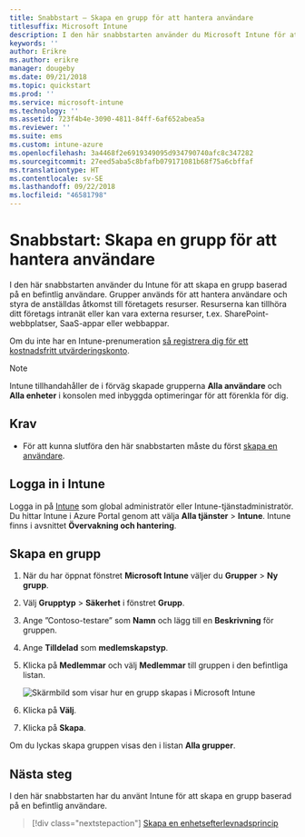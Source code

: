```yaml
---
title: Snabbstart – Skapa en grupp för att hantera användare
titlesuffix: Microsoft Intune
description: I den här snabbstarten använder du Microsoft Intune för att skapa en grupp baserad på befintliga användare.
keywords: ''
author: Erikre
ms.author: erikre
manager: dougeby
ms.date: 09/21/2018
ms.topic: quickstart
ms.prod: ''
ms.service: microsoft-intune
ms.technology: ''
ms.assetid: 723f4b4e-3090-4811-84ff-6af652abea5a
ms.reviewer: ''
ms.suite: ems
ms.custom: intune-azure
ms.openlocfilehash: 3a4468f2e6919349095d934790740afc8c347282
ms.sourcegitcommit: 27eed5aba5c8bfafb079171081b68f75a6cbffaf
ms.translationtype: HT
ms.contentlocale: sv-SE
ms.lasthandoff: 09/22/2018
ms.locfileid: "46581798"
---
```

# <a name="quickstart-create-a-group-to-manage-users"></a>Snabbstart: Skapa en grupp för att hantera användare

I den här snabbstarten använder du Intune för att skapa en grupp baserad på en befintlig användare. Grupper används för att hantera användare och styra de anställdas åtkomst till företagets resurser. Resurserna kan tillhöra ditt företags intranät eller kan vara externa resurser, t.ex. SharePoint-webbplatser, SaaS-appar eller webbappar.

Om du inte har en Intune-prenumeration [så registrera dig för ett kostnadsfritt utvärderingskonto](free-trial-sign-up.md).

>[!NOTE]
>Intune tillhandahåller de i förväg skapade grupperna **Alla användare** och **Alla enheter** i konsolen med inbyggda optimeringar för att förenkla för dig.

## <a name="prerequisites"></a>Krav

- För att kunna slutföra den här snabbstarten måste du först [skapa en användare](quickstart-create-user.md).

## <a name="sign-in-to-intune"></a>Logga in i Intune

Logga in på [Intune](https://aka.ms/intuneportal) som global administratör eller Intune-tjänstadministratör. Du hittar Intune i Azure Portal genom att välja **Alla tjänster** > **Intune**. Intune finns i avsnittet **Övervakning och hantering**.

## <a name="create-a-group"></a>Skapa en grupp
1. När du har öppnat fönstret **Microsoft Intune** väljer du **Grupper** > **Ny grupp**.
2. Välj **Grupptyp** > **Säkerhet** i fönstret **Grupp**.
3. Ange ”Contoso-testare” som **Namn** och lägg till en **Beskrivning** för gruppen.
4. Ange **Tilldelad** som **medlemskapstyp**. 
5. Klicka på **Medlemmar** och välj **Medlemmar** till gruppen i den befintliga listan.

    ![Skärmbild som visar hur en grupp skapas i Microsoft Intune](./media/quickstart-use-groups-01.png)

6. Klicka på **Välj**.
7. Klicka på **Skapa**.

Om du lyckas skapa gruppen visas den i listan **Alla grupper**. 

## <a name="next-steps"></a>Nästa steg

I den här snabbstarten har du använt Intune för att skapa en grupp baserad på en befintlig användare.

> [!div class="nextstepaction"]
> [Skapa en enhetsefterlevnadsprincip](quickstart-create-policy.md)

